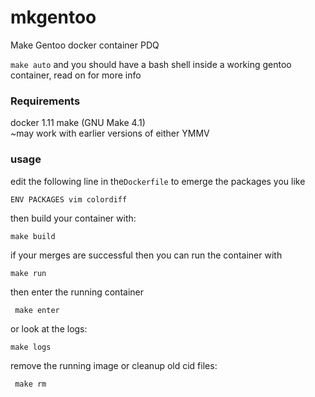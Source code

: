 # mkgentoo
Make Gentoo docker container PDQ

`make auto` and you should have a bash shell inside a working gentoo container, read on for more info

### Requirements
docker 1.11 
make (GNU Make 4.1)  
~may work with earlier versions of either YMMV

### usage

edit the following line in the`Dockerfile` to emerge the packages you like

```
ENV PACKAGES vim colordiff
```

then  build your container with:

```
make build
```

if your merges are successful then you can
run the container with

```
make run
```

then enter the running container

```
 make enter
```

or look at the logs:

```
make logs
```

remove the running image or cleanup old cid files:

```
 make rm
```
